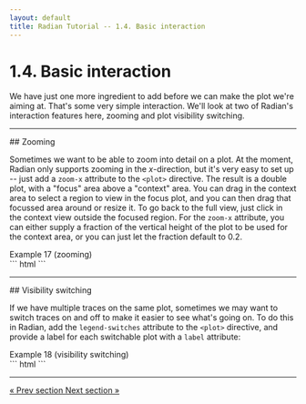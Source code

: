 ```yaml
---
layout: default
title: Radian Tutorial -- 1.4. Basic interaction
---
```


# 1.4. Basic interaction

We have just one more ingredient to add before we can make the plot
we're aiming at.  That's some very simple interaction.  We'll look at
two of Radian's interaction features here, zooming and plot visibility
switching.

<hr>
## Zooming

Sometimes we want to be able to zoom into detail on a plot.  At the
moment, Radian only supports zooming in the *x*-direction, but it's
very easy to set up -- just add a `zoom-x` attribute to the `<plot>`
directive.  The result is a double plot, with a "focus" area above a
"context" area.  You can drag in the context area to select a region
to view in the focus plot, and you can then drag that focussed area
around or resize it.  To go back to the full view, just click in the
context view outside the focused region.  For the `zoom-x` attribute,
you can either supply a fraction of the vertical height of the plot to
be used for the context area, or you can just let the fraction default
to 0.2.

<div class="plot-title">Example 17 (zooming)</div>
``` html
<plot height=500 width=600 x="[[seq(0.01,1,10000)]]" zoom-x=0.25>
  <lines y="[[sin(1/x)]]" stroke="red"></lines>
</plot>
```

<hr>
## Visibility switching

If we have multiple traces on the same plot, sometimes we may want to
switch traces on and off to make it easier to see what's going on.  To
do this in Radian, add the `legend-switches` attribute to the `<plot>`
directive, and provide a label for each switchable plot with a `label`
attribute:

<div class="plot-title">Example 18 (visibility switching)</div>
``` html
<plot height=300 aspect=2 x="[[seq(0,4*PI,501)]]" legend-switches>
  <lines y="[[sin(x)]]" stroke="red" label="sin"></lines>
  <lines y="[[cos(x)]]" stroke="blue" label="cos"></lines>
  <lines y="[[2*sin(3*x)+cos(5*x+PI/4)]]" stroke-width=2
         stroke="green" label="mixed"></lines>
</plot>
```


<hr>
<a class="btn pull-left" href="1-3-radian-expressions.html">
   &laquo; Prev section
</a>
<a class="btn pull-right" href="1-5-putting-it-together.html">
  Next section &raquo;
</a>
<br>
<br>
